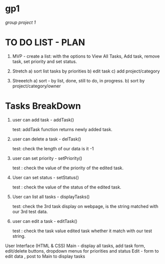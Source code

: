 # gp1
_group project 1_

# TO DO LIST - PLAN

1) MVP - create a list: with the options to View All Tasks, Add task, remove task, set priority and set status.

2) Stretch a) sort list tasks by priorities
           b) edit task
           c) add project/category

3) Streeetch a) sort - by list, done, still to do, in progress. 
           b) sort by project/category/owner
           
 # Tasks BreakDown          
 
 1. user can add task - addTask()
 
    test: addTask function returns newly added task.
           
 2. user can delete a task - delTask()
 
     test: check the length of our data is it -1
 
 3. user can set priority - setPriority()
 
     test : check the value of the priority of the edited task.
 
 4. User can  set status - setStatus()
 
     test : check the value of the status of the edited task.

 
 5. User can list all tasks - displayTasks()
 
      test: check the 3rd task display on webpage, is the string matched with our 3rd test data.
 
 6. user can edit a task - editTask()
 
      test : check the task value edited task whether it match with our test string.
      
 User Interface (HTML & CSS)
 Main - display all tasks, add task form, edit/delete buttons, dropdown menus for priorities and status
 Edit - form to edit data , post to Main to display tasks
 
           
           
